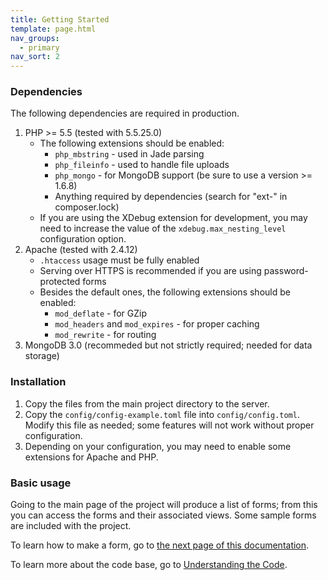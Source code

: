 ```yaml
---
title: Getting Started
template: page.html
nav_groups:
  - primary
nav_sort: 2
---
```


### Dependencies

The following dependencies are required in production.

1. PHP >= 5.5 (tested with 5.5.25.0)
    * The following extensions should be enabled:
        - `php_mbstring` - used in Jade parsing
        - `php_fileinfo` - used to handle file uploads
        - `php_mongo` - for MongoDB support (be sure to use a version >= 1.6.8)
        - Anything required by dependencies (search for "ext-" in composer.lock)
    * If you are using the XDebug extension for development, you may need to increase the value of the `xdebug.max_nesting_level` configuration option.
2. Apache (tested with 2.4.12)
    * `.htaccess` usage must be fully enabled
    * Serving over HTTPS is recommended if you are using password-protected forms
    * Besides the default ones, the following extensions should be enabled:
        - `mod_deflate` - for GZip
        - `mod_headers` and `mod_expires` - for proper caching
        - `mod_rewrite` - for routing
3. MongoDB 3.0 (recommeded but not strictly required; needed for data storage)

### Installation

1. Copy the files from the main project directory to the server.
2. Copy the `config/config-example.toml` file into `config/config.toml`. Modify this file as needed; some features will not work without proper configuration.
3. Depending on your configuration, you may need to enable some extensions for Apache and PHP.

### Basic usage

Going to the main page of the project will produce a list of forms; from this you can access the forms and their associated views. Some sample forms are included with the project.

To learn how to make a form, go to [the next page of this documentation](making-forms/introduction.html).

To learn more about the code base, go to [Understanding the Code](understanding-the-code/introduction.html).
